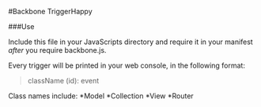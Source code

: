 #Backbone TriggerHappy

###Use

Include this file in your JavaScripts directory and require it in
your manifest _after_ you require backbone.js.

Every trigger will be printed in your web console, in the following format:

> className (id): event

Class names include:
*Model
*Collection
*View
*Router
